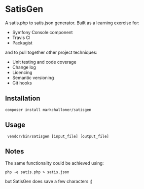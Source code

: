 # SatisGen

A satis.php to satis.json generator. Built as a learning exercise for:

- Symfony Console component
- Travis CI
- Packagist

and to pull together other project techniques:

- Unit testing and code coverage
- Change log
- Licencing
- Semantic versioning
- Git hooks

## Installation

    composer install markchalloner/satisgen

## Usage

     vendor/bin/satisgen [input_file] [output_file]

## Notes

The same functionality could be achieved using:

    php -e satis.php > satis.json

but SatisGen does save a few characters ;)

